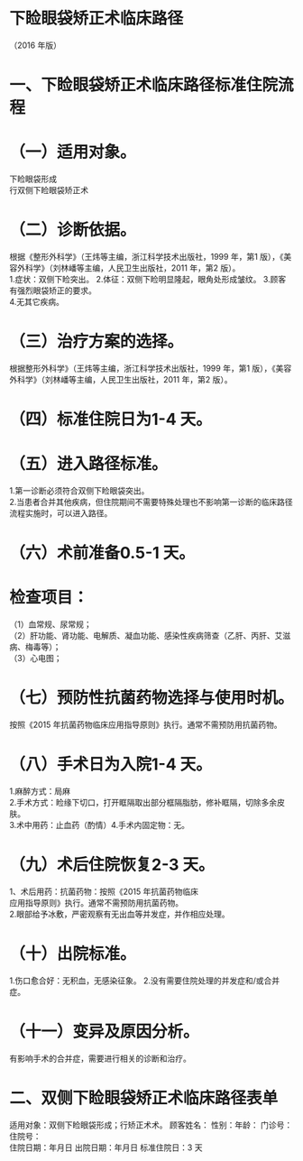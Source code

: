 # 下睑眼袋矫正术临床路径  
（2016 年版）  
# 一、下睑眼袋矫正术临床路径标准住院流程  
# （一）适用对象。  
下睑眼袋形成  
行双侧下睑眼袋矫正术  
# （二）诊断依据。  
根据《整形外科学》（王炜等主编，浙江科学技术出版社，1999 年，第1 版），《美容外科学》（刘林嶓等主编，人民卫生出版社，2011 年，第2 版）。  
1.症状：双侧下睑突出。  2.体征：双侧下睑明显隆起，眼角处形成皱纹。 3.顾客有强烈眼袋矫正的要求。  
4.无其它疾病。  
# （三）治疗方案的选择。  
根据整形外科学》（王炜等主编，浙江科学技术出版社，1999 年，第1 版），《美容外科学》（刘林嶓等主编，人民卫生出版社，2011 年，第2 版）。  
# （四）标准住院日为1-4 天。  
# （五）进入路径标准。  
1.第一诊断必须符合双侧下睑眼袋突出。  
2.当患者合并其他疾病，但住院期间不需要特殊处理也不影响第一诊断的临床路径流程实施时，可以进入路径。  
# （六）术前准备0.5-1 天。  
# 检查项目：  
（1）血常规、尿常规；  
（2）肝功能、肾功能、电解质、凝血功能、感染性疾病筛查（乙肝、丙肝、艾滋病、梅毒等）；  
（3）心电图；  
# （七）预防性抗菌药物选择与使用时机。  
按照《2015 年抗菌药物临床应用指导原则》执行。通常不需预防用抗菌药物。  
# （八）手术日为入院1-4 天。  
1.麻醉方式：局麻  
2.手术方式：睑缘下切口，打开眶隔取出部分框隔脂肪，修补眶隔，切除多余皮肤。  
3.术中用药：止血药（酌情）4.手术内固定物：无。  
# （九）术后住院恢复2-3 天。  
1、术后用药：抗菌药物：按照《2015 年抗菌药物临床  
应用指导原则》执行。通常不需预防用抗菌药物。  
2.眼部给予冰敷，严密观察有无出血等并发症，并作相应处理。  
# （十）出院标准。  
1.伤口愈合好：无积血，无感染征象。   2.没有需要住院处理的并发症和/或合并症。  
# （十一）变异及原因分析。  
有影响手术的合并症，需要进行相关的诊断和治疗。  
# 二、双侧下睑眼袋矫正术临床路径表单  
适用对象：双侧下睑眼袋形成；行矫正术术。 顾客姓名：    性别：年龄：  门诊号：住院号：  
住院日期：年月日     出院日期：年月日   标准住院日：3 天  
